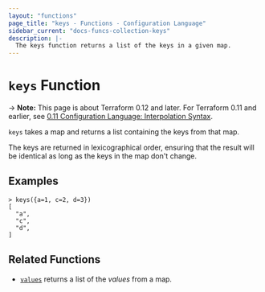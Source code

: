 ```yaml
---
layout: "functions"
page_title: "keys - Functions - Configuration Language"
sidebar_current: "docs-funcs-collection-keys"
description: |-
  The keys function returns a list of the keys in a given map.
---
```


# `keys` Function

-> **Note:** This page is about Terraform 0.12 and later. For Terraform 0.11 and
earlier, see
[0.11 Configuration Language: Interpolation Syntax](../../configuration-0-11/interpolation.html).

`keys` takes a map and returns a list containing the keys from that map.

The keys are returned in lexicographical order, ensuring that the result will
be identical as long as the keys in the map don't change.

## Examples

```
> keys({a=1, c=2, d=3})
[
  "a",
  "c",
  "d",
]
```

## Related Functions

* [`values`](./values.html) returns a list of the _values_ from a map.
